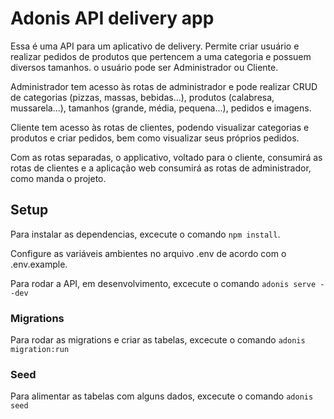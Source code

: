 # Adonis API delivery app

Essa é uma API para um aplicativo de delivery. Permite criar usuário e realizar pedidos de produtos que pertencem a uma categoria e possuem diversos tamanhos. o usuário pode ser Administrador ou Cliente.

Administrador tem acesso às rotas de administrador e pode realizar CRUD de categorias (pizzas, massas, bebidas...), produtos (calabresa, mussarela...), tamanhos (grande, média, pequena...), pedidos e imagens.

Cliente tem acesso às rotas de clientes, podendo visualizar categorias e produtos e criar pedidos, bem como visualizar seus próprios pedidos.

Com as rotas separadas, o applicativo, voltado para o cliente, consumirá as rotas de clientes e a aplicação web consumirá as rotas de administrador, como manda o projeto.

## Setup

Para instalar as dependencias, excecute o comando `npm install`.

Configure as variáveis ambientes no arquivo .env de acordo com o .env.example.

Para rodar a API, em desenvolvimento, excecute o comando `adonis serve --dev`

### Migrations

Para rodar as migrations e criar as tabelas, excecute o comando `adonis migration:run`

### Seed

Para alimentar as tabelas com alguns dados, excecute o comando `adonis seed`
